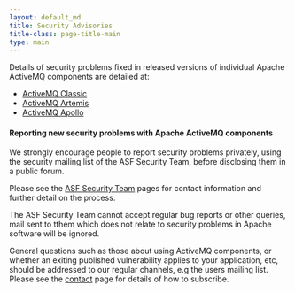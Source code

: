 ```yaml
---
layout: default_md
title: Security Advisories
title-class: page-title-main
type: main
---
```

Details of security problems fixed in released versions of individual Apache ActiveMQ components are detailed at:

* [ActiveMQ Classic](components/classic/security)
* [ActiveMQ Artemis](components/artemis/security)
* [ActiveMQ Apollo](security-advisories-apollo)

#### Reporting new security problems with Apache ActiveMQ components

We strongly encourage people to report security problems privately, using the security mailing list of the ASF Security Team, before disclosing them in a public forum.

Please see the [ASF Security Team](https://www.apache.org/security/) pages for contact information and further detail on the process. 

The ASF Security Team cannot accept regular bug reports or other queries, mail sent to tthem which does not relate to security problems in Apache software will be ignored.

General questions such as those about using ActiveMQ components, or whether an exiting published vulnerability applies to your application, etc, should be addressed to our regular channels, e.g the users mailing list. Please see the [contact](contact) page for details of how to subscribe.
